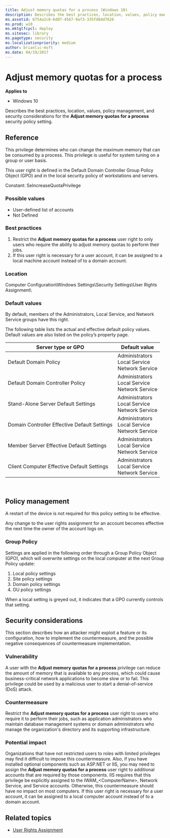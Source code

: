 ```yaml
---
title: Adjust memory quotas for a process (Windows 10)
description: Describes the best practices, location, values, policy management, and security considerations for the Adjust memory quotas for a process security policy setting.
ms.assetid: 6754a2c8-6d07-4567-9af3-335fd8dd7626
ms.prod: w10
ms.mktglfcycl: deploy
ms.sitesec: library
ms.pagetype: security
ms.localizationpriority: medium
author: brianlic-msft
ms.date: 04/19/2017
---
```


# Adjust memory quotas for a process

**Applies to**
-   Windows 10

Describes the best practices, location, values, policy management, and security considerations for the **Adjust memory quotas for a process** security policy setting.

## Reference

This privilege determines who can change the maximum memory that can be consumed by a process. This privilege is useful for system tuning on a group or user basis.

This user right is defined in the Default Domain Controller Group Policy Object (GPO) and in the local security policy of workstations and servers.

Constant: SeIncreaseQuotaPrivilege

### Possible values

-   User-defined list of accounts
-   Not Defined

### Best practices

1.  Restrict the **Adjust memory quotas for a process** user right to only users who require the ability to adjust memory quotas to perform their jobs.
2.  If this user right is necessary for a user account, it can be assigned to a local machine account instead of to a domain account.

### Location

Computer Configuration\\Windows Settings\\Security Settings\\User Rights Assignment\\

### Default values

By default, members of the Administrators, Local Service, and Network Service groups have this right.

The following table lists the actual and effective default policy values. Default values are also listed on the policy’s property page.

| Server type or GPO | Default value | 
| - | - |
| Default Domain Policy | Administrators<br>Local Service<br>Network Service |
| Default Domain Controller Policy | Administrators<br>Local Service<br>Network Service |
| Stand-Alone Server Default Settings | Administrators<br>Local Service<br>Network Service |
| Domain Controller Effective Default Settings | Administrators<br>Local Service<br>Network Service |
| Member Server Effective Default Settings | Administrators<br>Local Service<br>Network Service |
| Client Computer Effective Default Settings | Administrators<br>Local Service<br>Network Service |
 
## Policy management

A restart of the device is not required for this policy setting to be effective.

Any change to the user rights assignment for an account becomes effective the next time the owner of the account logs on.

### Group Policy

Settings are applied in the following order through a Group Policy Object (GPO), which will overwrite settings on the local computer at the next Group Policy update:

1.  Local policy settings
2.  Site policy settings
3.  Domain policy settings
4.  OU policy settings

When a local setting is greyed out, it indicates that a GPO currently controls that setting.

## Security considerations

This section describes how an attacker might exploit a feature or its configuration, how to implement the countermeasure, and the possible negative consequences of countermeasure implementation.

### Vulnerability

A user with the **Adjust memory quotas for a process** privilege can reduce the amount of memory that is available to any process, which could cause business-critical network applications to become slow or to fail. This privilege could be used by a malicious user to start a denial-of-service (DoS) attack.

### Countermeasure

Restrict the **Adjust memory quotas for a process** user right to users who require it to perform their jobs, such as application administrators who maintain database management systems or domain administrators who manage the organization's directory and its supporting infrastructure.

### Potential impact

Organizations that have not restricted users to roles with limited privileges may find it difficult to impose this countermeasure. Also, if you have installed optional components such as ASP.NET or IIS, you may need to assign the **Adjust memory quotas for a process** user right to additional accounts that are required by those components. IIS requires that this privilege be explicitly assigned to the IWAM\_&lt;ComputerName&gt;, Network Service, and Service accounts. Otherwise, this countermeasure should have no impact on most computers. If this user right is necessary for a user account, it can be assigned to a local computer account instead of to a domain account.

## Related topics
- [User Rights Assignment](user-rights-assignment.md)
 
 
